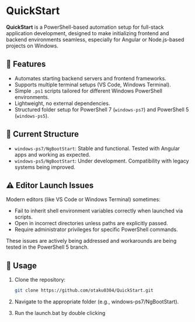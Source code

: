 # QuickStart

**QuickStart** is a PowerShell-based automation setup for full-stack application development, designed to make initializing frontend and backend environments seamless, especially for Angular or Node.js-based projects on Windows.

## 🚀 Features

- Automates starting backend servers and frontend frameworks.
- Supports multiple terminal setups (VS Code, Windows Terminal).
- Simple `.ps1` scripts tailored for different Windows PowerShell environments.
- Lightweight, no external dependencies.
- Structured folder setup for PowerShell 7 (`windows-ps7`) and PowerShell 5 (`windows-ps5`).

## 📁 Current Structure

- `windows-ps7/NgBootStart`: Stable and functional. Tested with Angular apps and working as expected.
- `windows-ps5/NgBootStart`: Under development. Compatibility with legacy systems being improved.

## ⚠️ Editor Launch Issues

Modern editors (like VS Code or Windows Terminal) sometimes:
- Fail to inherit shell environment variables correctly when launched via scripts.
- Open in incorrect directories unless paths are explicitly passed.
- Require administrator privileges for specific PowerShell commands.

These issues are actively being addressed and workarounds are being tested in the PowerShell 5 branch.

## 📌 Usage

1. Clone the repository:
   ```bash
   git clone https://github.com/otaku0304/QuickStart.git
2. Navigate to the appropriate folder (e.g., windows-ps7/NgBootStart).

3. Run the launch.bat by double clicking 
